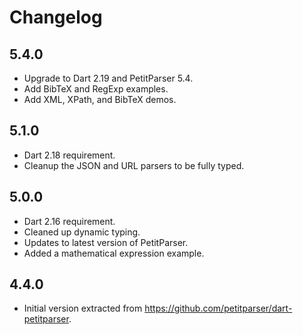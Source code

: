 # Changelog

## 5.4.0

- Upgrade to Dart 2.19 and PetitParser 5.4.
- Add BibTeX and RegExp examples.
- Add XML, XPath, and BibTeX demos.

## 5.1.0

- Dart 2.18 requirement.
- Cleanup the JSON and URL parsers to be fully typed.

## 5.0.0

* Dart 2.16 requirement.
* Cleaned up dynamic typing.
* Updates to latest version of PetitParser.
* Added a mathematical expression example.

## 4.4.0

* Initial version extracted from https://github.com/petitparser/dart-petitparser.